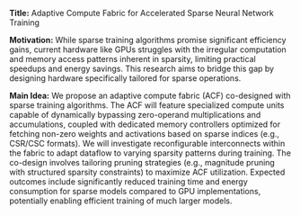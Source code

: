 **Title:** Adaptive Compute Fabric for Accelerated Sparse Neural Network Training

**Motivation:** While sparse training algorithms promise significant efficiency gains, current hardware like GPUs struggles with the irregular computation and memory access patterns inherent in sparsity, limiting practical speedups and energy savings. This research aims to bridge this gap by designing hardware specifically tailored for sparse operations.

**Main Idea:** We propose an adaptive compute fabric (ACF) co-designed with sparse training algorithms. The ACF will feature specialized compute units capable of dynamically bypassing zero-operand multiplications and accumulations, coupled with dedicated memory controllers optimized for fetching non-zero weights and activations based on sparse indices (e.g., CSR/CSC formats). We will investigate reconfigurable interconnects within the fabric to adapt dataflow to varying sparsity patterns during training. The co-design involves tailoring pruning strategies (e.g., magnitude pruning with structured sparsity constraints) to maximize ACF utilization. Expected outcomes include significantly reduced training time and energy consumption for sparse models compared to GPU implementations, potentially enabling efficient training of much larger models.